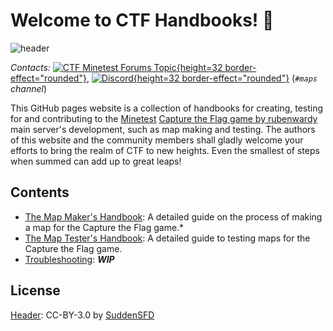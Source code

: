 # Welcome to CTF Handbooks! 👋
![header](header.png)

*Contacts:* [![CTF Minetest Forums Topic](minetestforumlogo.png){height=32 border-effect="rounded"}](https://forum.minetest.net/viewtopic.php?f=10&t=13157), [![Discord](discordlogo.svg){height=32 border-effect="rounded"}](https://discord.gg/vcZTRPX) (*`#maps` channel*)

This GitHub pages website is a collection of handbooks for creating, testing for and contributing to the [Minetest](https://github.com/minetest/minetest) [Capture the Flag game by rubenwardy](https://github.com/MT-CTF) main server's development, such as map making and testing. The authors of this website and the community members shall gladly welcome your efforts to bring the realm of CTF to new heights. Even the smallest of steps when summed can add up to great leaps!

## Contents
- [The Map Maker's Handbook](The-Map-Maker-s-Handbook.md): A detailed guide on the process of making a map for the Capture the Flag game.*
- [The Map Tester's Handbook](The-Map-Tester-s-Handbook.md): A detailed guide to testing maps for the Capture the Flag game.
- [Troubleshooting](Troubleshooting.md): ***WIP***

## License
[Header](https://github.com/CTF-handbooks/ctf-handbooks.github.io/blob/main/images/header.png): CC-BY-3.0 by [SuddenSFD](https://github.com/SuddenSFD)
